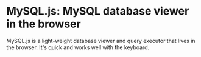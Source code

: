 MySQL.js: MySQL database viewer in the browser 
==============================================

MySQL.js is a light-weight database viewer and query executor that lives in the browser. It's quick and works well with the keyboard.
